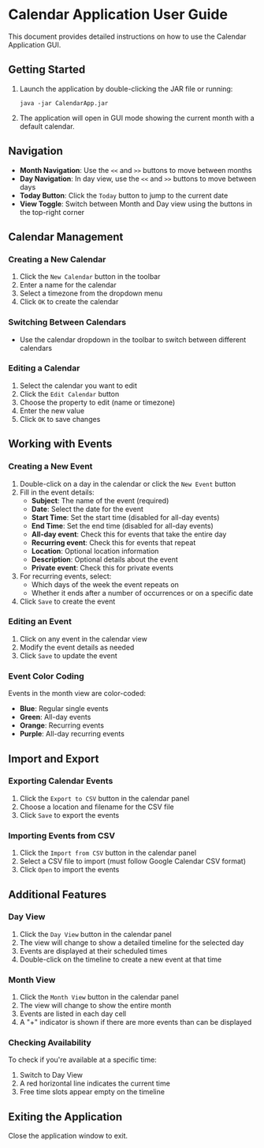 # Calendar Application User Guide

This document provides detailed instructions on how to use the Calendar Application GUI.

## Getting Started

1. Launch the application by double-clicking the JAR file or running:
   ```
   java -jar CalendarApp.jar
   ```

2. The application will open in GUI mode showing the current month with a default calendar.

## Navigation

- **Month Navigation**: Use the `<<` and `>>` buttons to move between months
- **Day Navigation**: In day view, use the `<<` and `>>` buttons to move between days
- **Today Button**: Click the `Today` button to jump to the current date
- **View Toggle**: Switch between Month and Day view using the buttons in the top-right corner

## Calendar Management

### Creating a New Calendar

1. Click the `New Calendar` button in the toolbar
2. Enter a name for the calendar
3. Select a timezone from the dropdown menu
4. Click `OK` to create the calendar

### Switching Between Calendars

- Use the calendar dropdown in the toolbar to switch between different calendars

### Editing a Calendar

1. Select the calendar you want to edit
2. Click the `Edit Calendar` button
3. Choose the property to edit (name or timezone)
4. Enter the new value
5. Click `OK` to save changes

## Working with Events

### Creating a New Event

1. Double-click on a day in the calendar or click the `New Event` button
2. Fill in the event details:
   - **Subject**: The name of the event (required)
   - **Date**: Select the date for the event
   - **Start Time**: Set the start time (disabled for all-day events)
   - **End Time**: Set the end time (disabled for all-day events)
   - **All-day event**: Check this for events that take the entire day
   - **Recurring event**: Check this for events that repeat
   - **Location**: Optional location information
   - **Description**: Optional details about the event
   - **Private event**: Check this for private events
3. For recurring events, select:
   - Which days of the week the event repeats on
   - Whether it ends after a number of occurrences or on a specific date
4. Click `Save` to create the event

### Editing an Event

1. Click on any event in the calendar view
2. Modify the event details as needed
3. Click `Save` to update the event

### Event Color Coding

Events in the month view are color-coded:
- **Blue**: Regular single events
- **Green**: All-day events
- **Orange**: Recurring events
- **Purple**: All-day recurring events

## Import and Export

### Exporting Calendar Events

1. Click the `Export to CSV` button in the calendar panel
2. Choose a location and filename for the CSV file
3. Click `Save` to export the events

### Importing Events from CSV

1. Click the `Import from CSV` button in the calendar panel
2. Select a CSV file to import (must follow Google Calendar CSV format)
3. Click `Open` to import the events

## Additional Features

### Day View

1. Click the `Day View` button in the calendar panel
2. The view will change to show a detailed timeline for the selected day
3. Events are displayed at their scheduled times
4. Double-click on the timeline to create a new event at that time

### Month View

1. Click the `Month View` button in the calendar panel
2. The view will change to show the entire month
3. Events are listed in each day cell
4. A "+" indicator is shown if there are more events than can be displayed

### Checking Availability

To check if you're available at a specific time:
1. Switch to Day View
2. A red horizontal line indicates the current time
3. Free time slots appear empty on the timeline

## Exiting the Application

Close the application window to exit.
